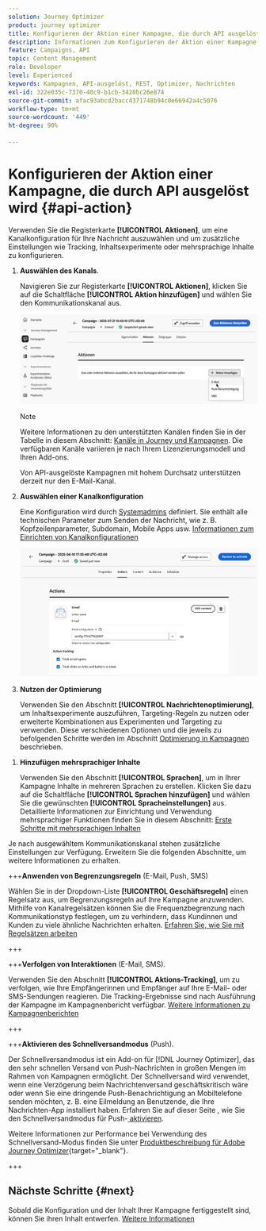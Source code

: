 ```yaml
---
solution: Journey Optimizer
product: journey optimizer
title: Konfigurieren der Aktion einer Kampagne, die durch API ausgelöst wird
description: Informationen zum Konfigurieren der Aktion einer Kampagne, die durch API ausgelöst wird.
feature: Campaigns, API
topic: Content Management
role: Developer
level: Experienced
keywords: Kampagnen, API-ausgelöst, REST, Optimizer, Nachrichten
exl-id: 322e035c-7370-40c9-b1cb-3428bc26e874
source-git-commit: afac93abcd2bacc4371748b94c0e66942a4c5076
workflow-type: tm+mt
source-wordcount: '449'
ht-degree: 90%

---
```


# Konfigurieren der Aktion einer Kampagne, die durch API ausgelöst wird {#api-action}

Verwenden Sie die Registerkarte **[!UICONTROL Aktionen]**, um eine Kanalkonfiguration für Ihre Nachricht auszuwählen und um zusätzliche Einstellungen wie Tracking, Inhaltsexperimente oder mehrsprachige Inhalte zu konfigurieren.

1. **Auswählen des Kanals**.

   Navigieren Sie zur Registerkarte **[!UICONTROL Aktionen]**, klicken Sie auf die Schaltfläche **[!UICONTROL Aktion hinzufügen]** und wählen Sie den Kommunikationskanal aus.

   ![](assets/api-triggered-channel.png)

   >[!NOTE]
   >
   >Weitere Informationen zu den unterstützten Kanälen finden Sie in der Tabelle in diesem Abschnitt: [Kanäle in Journey und Kampagnen](../channels/gs-channels.md#channels). Die verfügbaren Kanäle variieren je nach Ihrem Lizenzierungsmodell und Ihren Add-ons.
   >
   >Von API-ausgelöste Kampagnen mit hohem Durchsatz unterstützen derzeit nur den E-Mail-Kanal.

1. **Auswählen einer Kanalkonfiguration**

   Eine Konfiguration wird durch [Systemadmins](../start/path/administrator.md) definiert. Sie enthält alle technischen Parameter zum Senden der Nachricht, wie z. B. Kopfzeilenparameter, Subdomain, Mobile Apps usw. [Informationen zum Einrichten von Kanalkonfigurationen](../configuration/channel-surfaces.md)

   ![](assets/api-triggered-create-campaign-action.png)

1. **Nutzen der Optimierung**

   Verwenden Sie den Abschnitt **[!UICONTROL Nachrichtenoptimierung]**, um Inhaltsexperimente auszuführen, Targeting-Regeln zu nutzen oder erweiterte Kombinationen aus Experimenten und Targeting zu verwenden. Diese verschiedenen Optionen und die jeweils zu befolgenden Schritte werden im Abschnitt [Optimierung in Kampagnen](campaigns-message-optimization.md) beschrieben.
<!--
1. **Create a content experiment**

    Use the **[!UICONTROL Content experiment]** section to define multiple delivery treatments in order to measure which one performs best for your target audience. Click the **[!UICONTROL Create experiment]** button then follow the steps detailed in this section: [Create a content experiment](../content-management/content-experiment.md).-->

1. **Hinzufügen mehrsprachiger Inhalte**

   Verwenden Sie den Abschnitt **[!UICONTROL Sprachen]**, um in Ihrer Kampagne Inhalte in mehreren Sprachen zu erstellen. Klicken Sie dazu auf die Schaltfläche **[!UICONTROL Sprachen hinzufügen]** und wählen Sie die gewünschten **[!UICONTROL Spracheinstellungen]** aus. Detaillierte Informationen zur Einrichtung und Verwendung mehrsprachiger Funktionen finden Sie in diesem Abschnitt: [Erste Schritte mit mehrsprachigen Inhalten](../content-management/multilingual-gs.md)

Je nach ausgewähltem Kommunikationskanal stehen zusätzliche Einstellungen zur Verfügung. Erweitern Sie die folgenden Abschnitte, um weitere Informationen zu erhalten.

+++**Anwenden von Begrenzungsregeln** (E-Mail, Push, SMS)

Wählen Sie in der Dropdown-Liste **[!UICONTROL Geschäftsregeln]** einen Regelsatz aus, um Begrenzungsregeln auf Ihre Kampagne anzuwenden. Mithilfe von Kanalregelsätzen können Sie die Frequenzbegrenzung nach Kommunikationstyp festlegen, um zu verhindern, dass Kundinnen und Kunden zu viele ähnliche Nachrichten erhalten. [Erfahren Sie, wie Sie mit Regelsätzen arbeiten](../conflict-prioritization/rule-sets.md)

+++

+++**Verfolgen von Interaktionen** (E-Mail, SMS).

Verwenden Sie den Abschnitt **[!UICONTROL Aktions-Tracking]**, um zu verfolgen, wie Ihre Empfängerinnen und Empfänger auf Ihre E-Mail- oder SMS-Sendungen reagieren. Die Tracking-Ergebnisse sind nach Ausführung der Kampagne im Kampagnenbericht verfügbar. [Weitere Informationen zu Kampagnenberichten](../reports/campaign-global-report-cja.md)

+++

+++**Aktivieren des Schnellversandmodus** (Push).

Der Schnellversandmodus ist ein Add-on für [!DNL Journey Optimizer], das den sehr schnellen Versand von Push-Nachrichten in großen Mengen im Rahmen von Kampagnen ermöglicht. Der Schnellversand wird verwendet, wenn eine Verzögerung beim Nachrichtenversand geschäftskritisch wäre oder wenn Sie eine dringende Push-Benachrichtigung an Mobiltelefone senden möchten, z. B. eine Eilmeldung an Benutzende, die Ihre Nachrichten-App installiert haben. Erfahren Sie auf dieser Seite , wie Sie den Schnellversandmodus für Push-[&#x200B; aktivieren](../push/create-push.md#rapid-delivery).

Weitere Informationen zur Performance bei Verwendung des Schnellversand-Modus finden Sie unter [Produktbeschreibung für Adobe Journey Optimizer](https://helpx.adobe.com/de/legal/product-descriptions/adobe-journey-optimizer.html){target="_blank"}.

+++

## Nächste Schritte {#next}

Sobald die Konfiguration und der Inhalt Ihrer Kampagne fertiggestellt sind, können Sie ihren Inhalt entwerfen. [Weitere Informationen](api-triggered-campaign-content.md)
